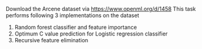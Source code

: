 Download the Arcene dataset via https://www.openml.org/d/1458
This task performs following 3 implementations on the dataset
  1. Random forest classifier and feature importance
  2. Optimum C value prediction for Logistic regression classifier
  3. Recursive feature elimination
